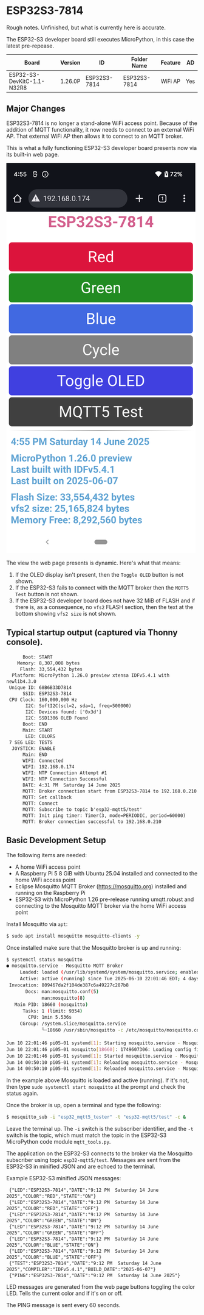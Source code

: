 # ESP32S3-7814

Rough notes. Unfinished, but what is currently here is accurate.

The ESP32-S3 developer board still executes MicroPython, in this case the latest pre-repease.

| Board                    | Version | ID           | Folder Name   | Feature | AD  |
|--------------------------|---------|--------------|---------------|---------|-----|
|ESP32-S3-DevKitC-1.1-N32R8| 1.26.0P | ESP32S3-7814 | ESP32S3-7814  | WiFi AP | Yes |
## Major Changes
ESP32S3-7814 is no longer a stand-alone WiFi access point. Because of the addition of MQTT functionality, it now needs to connect to an external WiFi AP. That external WiFi AP then allows it to connect to an MQTT broker.

This is what a fully functioning ESP32-S3 developer board presents now via its built-in web page.

![Example webpage](../Assets/ESP32-S3-7814-Screenshot_20250614.png)

The view the web page presents is dynamic. Here's what that means:
1. If the OLED display isn't present, then the `Toggle OLED` button is not shown.
2. If the ESP32-S3 fails to connect with the MQTT broker then the `MQTT5 Test` button is not shown.
3. If the ESP32-S3 developer board does not have 32 MiB of FLASH and if there is, as a consequence, no `vfs2` FLASH section, then the text at the bottom showing `vfs2 size` is not shown.

## Typical startup output (captured via Thonny console).
```
      Boot: START
    Memory: 8,307,008 bytes
     Flash: 33,554,432 bytes
  Platform: MicroPython 1.26.0 preview xtensa IDFv5.4.1 with newlib4.3.0
 Unique ID: 68B6B33D7814
      SSID: ESP32S3-7814
 CPU Clock: 160,000,000 Hz
       I2C: SoftI2C(scl=2, sda=1, freq=500000)
       I2C: Devices found: ['0x3d']
       I2C: SSD1306 OLED Found
      Boot: END
      Main: START
       LED: COLORS
 7 SEG LED: TESTS
  JOYSTICK: ENABLE
      Main: END
      WIFI: Connected
      WIFI: 192.168.0.174
      WIFI: NTP Connection Attempt #1
      WIFI: NTP Connection Successful
      DATE: 4:31 PM  Saturday 14 June 2025
      MQTT: Broker connection start from ESP32S3-7814 to 192.168.0.210
      MQTT: Set callback
      MQTT: Connect
      MQTT: Subscribe to topic b'esp32-mqtt5/test'
      MQTT: Init ping timer: Timer(3, mode=PERIODIC, period=60000)
      MQTT: Broker connection successful to 192.168.0.210
```
## Basic Development Setup
The following items are needed:
+ A home WiFi access point
+ A Raspberry Pi 5 8 GiB with Ubuntu 25.04 installed and connected to the home WiFi access point
+ Eclipse Mosquitto MQTT Broker (https://mosquitto.org) installed and running on the Raspberry Pi
+ ESP32-S3 with MicroPython 1.26 pre-release running umqtt.robust and connecting to the Mosquitto MQTT broker via the home WiFi access point

Install Mosquitto via `apt`:
```bash
$ sudo apt install mosquitto mosquitto-clients -y
```
Once installed make sure that the Mosquitto broker is up and running:
```bash
$ systemctl status mosquitto
● mosquitto.service - Mosquitto MQTT Broker
     Loaded: loaded (/usr/lib/systemd/system/mosquitto.service; enabled; preset: enabled)
     Active: active (running) since Tue 2025-06-10 22:01:46 EDT; 4 days ago
 Invocation: 809467da2f104de387c6a49227c287b8
       Docs: man:mosquitto.conf(5)
             man:mosquitto(8)
   Main PID: 18660 (mosquitto)
      Tasks: 1 (limit: 9354)
        CPU: 1min 5.536s
     CGroup: /system.slice/mosquitto.service
             └─18660 /usr/sbin/mosquitto -c /etc/mosquitto/mosquitto.conf

Jun 10 22:01:46 pi05-01 systemd[1]: Starting mosquitto.service - Mosquitto MQTT Broker...
Jun 10 22:01:46 pi05-01 mosquitto[18660]: 1749607306: Loading config file /etc/mosquitto/conf.d/default.conf
Jun 10 22:01:46 pi05-01 systemd[1]: Started mosquitto.service - Mosquitto MQTT Broker.
Jun 14 00:50:10 pi05-01 systemd[1]: Reloading mosquitto.service - Mosquitto MQTT Broker...
Jun 14 00:50:10 pi05-01 systemd[1]: Reloaded mosquitto.service - Mosquitto MQTT Broker.
```
In the example above Mosquitto is loaded and active (running). If it's not, then type `sudo systemctl start mosquitto` at the prompt and check the status again.

Once the broker is up, open a terminal and type the following:
```bash
$ mosquitto_sub -i "esp32_mqtt5_tester" -t "esp32-mqtt5/test" -c &
```
Leave the terminal up. The `-i` switch is the subscriber identifier, and the `-t` switch is the topic, which must match the topic in the ESP32-S3 MicroPython code module `mqtt_tools.py`.

The application on the ESP32-S3 connects to the broker via the Mosquitto subscriber using topic `esp32-mqtt5/test`. Messages are sent from the ESP32-S3 in minified JSON and are echoed to the terminal.

Example ESP32-S3 minified JSON messages:
```
 {"LED":"ESP32S3-7814","DATE":"9:12 PM  Saturday 14 June 2025","COLOR":"RED","STATE":"ON"}
 {"LED":"ESP32S3-7814","DATE":"9:12 PM  Saturday 14 June 2025","COLOR":"RED","STATE":"OFF"}
 {"LED":"ESP32S3-7814","DATE":"9:12 PM  Saturday 14 June 2025","COLOR":"GREEN","STATE":"ON"}
 {"LED":"ESP32S3-7814","DATE":"9:12 PM  Saturday 14 June 2025","COLOR":"GREEN","STATE":"OFF"}
 {"LED":"ESP32S3-7814","DATE":"9:12 PM  Saturday 14 June 2025","COLOR":"BLUE","STATE":"ON"}
 {"LED":"ESP32S3-7814","DATE":"9:12 PM  Saturday 14 June 2025","COLOR":"BLUE","STATE":"OFF"}
 {"TEST":"ESP32S3-7814","DATE":"9:12 PM  Saturday 14 June 2025","COMPILER":"IDFv5.4.1","BUILD_DATE":"2025-06-07"}
 {"PING":"ESP32S3-7814","DATE":"9:12 PM  Saturday 14 June 2025"}
```
LED messages are generated from the web page buttons toggling the color LED. Tells the current color and if it's on or off.

The PING message is sent every 60 seconds.